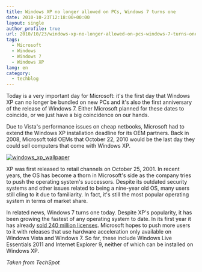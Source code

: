 ```yaml
---
title: Windows XP no longer allowed on PCs, Windows 7 turns one
date: 2010-10-23T12:18:00+00:00
layout: single
author_profile: true
url: 2010/10/23/windows-xp-no-longer-allowed-on-pcs-windows-7-turns-one/
tags:
  - Microsoft
  - Windows
  - Windows 7
  - Windows XP
lang: en
category: 
  - techblog
---
```

Today is a very important day for Microsoft: it's the first day that Windows XP can no longer be bundled on new PCs and it's also the first anniversary of the release of Windows 7. Either Microsoft planned for these dates to coincide, or we just have a big coincidence on our hands. 

Due to Vista's performance issues on cheap netbooks, Microsoft had to extend the Windows XP installation deadline for its OEM partners. Back in 2008, Microsoft told OEMs that October 22, 2010 would be the last day they could sell computers that come with Windows XP.

[![windows_xp_wallpaper](http://lh3.ggpht.com/_vaUVXcmC3OI/TMLLnpFW7xI/AAAAAAAAC4g/pOANgnZmaNg/windows_xp_wallpaper_thumb%5B1%5D.jpg?imgmax=800 "windows_xp_wallpaper")](http://lh5.ggpht.com/_vaUVXcmC3OI/TMLLl25baSI/AAAAAAAAC4c/Ynxsw0t72Mo/s1600-h/windows_xp_wallpaper%5B3%5D.jpg)

XP was first released to retail channels on October 25, 2001. In recent years, the OS has become a thorn in Microsoft's side as the company tries to push the operating system's successors. Despite its outdated security systems and other issues related to being a nine-year old OS, many users still cling to it due to familiarity. In fact, it's still the most popular operating system in terms of market share.

In related news, Windows 7 turns one today. Despite XP's popularity, it has been growing the fastest of any operating system to date. In its first year it has already [sold 240 million licenses](http://boelectronic.blogspot.com/2010/10/windows-7-year-one-240-million-licenses.html). Microsoft hopes to push more users to it with releases that use hardware acceleration only available on Windows Vista and Windows 7. So far, these include Windows Live Essentials 2011 and Internet Explorer 9, neither of which can be installed on Windows XP.

_Taken from TechSpot_